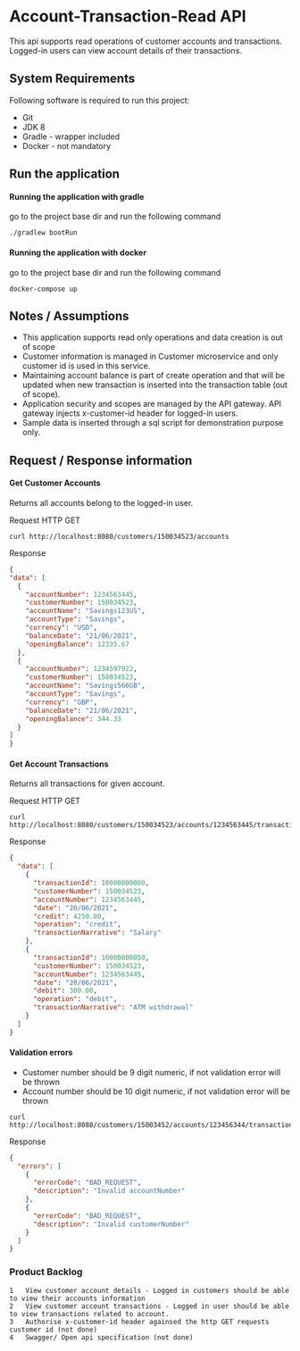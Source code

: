 # Account-Transaction-Read API

This api supports read operations of customer accounts and transactions. Logged-in users can view account details of
their transactions.

## System Requirements

Following software is required to run this project:

- Git
- JDK 8
- Gradle - wrapper included
- Docker - not mandatory

## Run the application

#### Running the application with gradle

go to the project base dir and run the following command

````shell
./gradlew bootRun
````

#### Running the application with docker

go to the project base dir and run the following command

````shell
docker-compose up
````

## Notes / Assumptions

- This application supports read only operations and data creation is out of scope
- Customer information is managed in Customer microservice and only customer id is used in this service.
- Maintaining account balance is part of create operation and that will be updated when new transaction is inserted into
  the transaction table (out of scope).
- Application security and scopes are managed by the API gateway. API gateway injects x-customer-id header for logged-in
  users.
- Sample data is inserted through a sql script for demonstration purpose only.

## Request / Response information

#### Get Customer Accounts

Returns all accounts belong to the logged-in user.

Request HTTP GET

  ````
curl http://localhost:8080/customers/150034523/accounts
  ````

Response

  ```json
{
  "data": [
    {
      "accountNumber": 1234563445,
      "customerNumber": 150034523,
      "accountName": "Savings123US",
      "accountType": "Savings",
      "currency": "USD",
      "balanceDate": "21/06/2021",
      "openingBalance": 12335.67
    },
    {
      "accountNumber": 1234597922,
      "customerNumber": 150034523,
      "accountName": "Savings566GB",
      "accountType": "Savings",
      "currency": "GBP",
      "balanceDate": "21/06/2021",
      "openingBalance": 344.33
    }
  ]
}
  ```

#### Get Account Transactions

Returns all transactions for given account.

Request HTTP GET

  ````
curl http://localhost:8080/customers/150034523/accounts/1234563445/transactions
````

Response

```json
{
  "data": [
    {
      "transactionId": 10000000000,
      "customerNumber": 150034523,
      "accountNumber": 1234563445,
      "date": "20/06/2021",
      "credit": 4250.00,
      "operation": "credit",
      "transactionNarrative": "Salary"
    },
    {
      "transactionId": 10000000050,
      "customerNumber": 150034523,
      "accountNumber": 1234563445,
      "date": "20/06/2021",
      "debit": 300.00,
      "operation": "debit",
      "transactionNarrative": "ATM withdrawal"
    }
  ]
}
````

#### Validation errors

- Customer number should be 9 digit numeric, if not validation error will be thrown
- Account number should be 10 digit numeric, if not validation error will be thrown

````
curl http://localhost:8080/customers/15003452/accounts/123456344/transactions 
````

Response

````json
{
  "errors": [
    {
      "errorCode": "BAD_REQUEST",
      "description": "Invalid accountNumber"
    },
    {
      "errorCode": "BAD_REQUEST",
      "description": "Invalid customerNumber"
    }
  ]
}
````

### Product Backlog

````
1   View customer account details - Logged in customers should be able to view their accounts information
2   View customer account transactions - Logged in user should be able to view transactions related to account.
3   Authorise x-customer-id header againsed the http GET requests customer id (not done)
4   Swagger/ Open api specification (not done)
````



